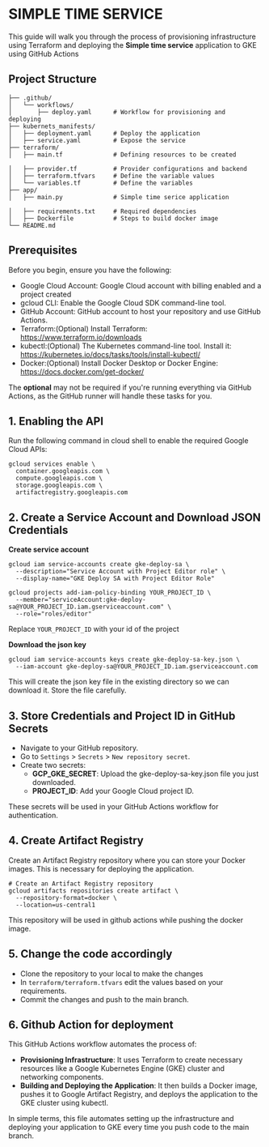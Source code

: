 # SIMPLE TIME SERVICE

This guide will walk you through the process of provisioning infrastructure using Terraform and deploying the **Simple time service** application to GKE using GitHub Actions

## Project Structure
```
├── .github/
│   └── workflows/
│       ├── deploy.yaml      # Workflow for provisioning and deploying 
├── kubernets_manifests/     
│   ├── deployment.yaml      # Deploy the application    
│   ├── service.yaml         # Expose the service          
├── terraform/
│   ├── main.tf              # Defining resources to be created             
│   ├── provider.tf          # Provider configurations and backend   
│   ├── terraform.tfvars     # Define the variable values  
│   └── variables.tf         # Define the variables       
├── app/
│   ├── main.py              # Simple time serice application           
│   ├── requirements.txt     # Required dependencies      
│   ├── Dockerfile           # Steps to build docker image
└── README.md 
```

## Prerequisites
Before you begin, ensure you have the following:

* Google Cloud Account: Google Cloud account with billing enabled and a project created
* gcloud CLI: Enable the Google Cloud SDK command-line tool. 
* GitHub Account: GitHub account to host your repository and use GitHub Actions.
* Terraform:(Optional) Install Terraform: https://www.terraform.io/downloads
* kubectl:(Optional) The Kubernetes command-line tool. Install it: https://kubernetes.io/docs/tasks/tools/install-kubectl/
* Docker:(Optional) Install Docker Desktop or Docker Engine: https://docs.docker.com/get-docker/

The **optional** may not be required if you're running everything via GitHub Actions, as the GitHub runner will handle these tasks for you.

## 1. Enabling the API

Run the following command in cloud shell to enable the required Google Cloud APIs:
```
gcloud services enable \
  container.googleapis.com \
  compute.googleapis.com \
  storage.googleapis.com \
  artifactregistry.googleapis.com
  ```
## 2.  Create a Service Account and Download JSON Credentials
**Create service account**
```
gcloud iam service-accounts create gke-deploy-sa \
  --description="Service Account with Project Editor role" \
  --display-name="GKE Deploy SA with Project Editor Role"

gcloud projects add-iam-policy-binding YOUR_PROJECT_ID \
  --member="serviceAccount:gke-deploy-sa@YOUR_PROJECT_ID.iam.gserviceaccount.com" \
  --role="roles/editor"
```
Replace ` YOUR_PROJECT_ID ` with your id of the project

**Download the json key**
```
gcloud iam service-accounts keys create gke-deploy-sa-key.json \
  --iam-account gke-deploy-sa@YOUR_PROJECT_ID.iam.gserviceaccount.com
```
This will create the json key file in the existing directory so we can download it. Store the file carefully.

## 3. Store Credentials and Project ID in GitHub Secrets
* Navigate to your GitHub repository.
* Go to `Settings` > `Secrets` > `New repository secret`.
* Create two secrets:
   * **GCP_GKE_SECRET**: Upload the gke-deploy-sa-key.json file you just downloaded.
   * **PROJECT_ID**: Add your Google Cloud project ID.

These secrets will be used in your GitHub Actions workflow for authentication.

## 4. Create Artifact Registry
Create an Artifact Registry repository where you can store your Docker images. This is necessary for deploying the application.
```
# Create an Artifact Registry repository
gcloud artifacts repositories create artifact \
  --repository-format=docker \
  --location=us-central1
```
This repository will be used in github actions while pushing the docker image.
## 5. Change the code accordingly

* Clone the repository to your local to make the changes
* In `terraform/terraform.tfvars` edit the values based on your requirements.
* Commit the changes and push to the main branch.

## 6. Github Action for deployment

This GitHub Actions workflow automates the process of:

* **Provisioning Infrastructure**: It uses Terraform to create necessary resources like a Google Kubernetes Engine (GKE) cluster and networking components.
* **Building and Deploying the Application**: It then builds a Docker image, pushes it to Google Artifact Registry, and deploys the application to the GKE cluster using kubectl.

In simple terms, this file automates setting up the infrastructure and deploying your application to GKE every time you push code to the main branch.  



